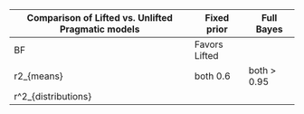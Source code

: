 | Comparison of Lifted vs. Unlifted Pragmatic models | Fixed prior   | Full Bayes    |
|----------------------------------------------------|---------------|---------------|
| BF                                                 | Favors Lifted |               |
| r2_{means}                                     | both 0.6      | both > 0.95 |
| r^2_{distributions}                              |               |               |
